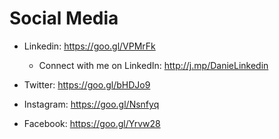 # Social Media

* Linkedin: https://goo.gl/VPMrFk
    * Connect with me on LinkedIn: http://j.mp/DanieLinkedin 

* Twitter: https://goo.gl/bHDJo9
* Instagram: https://goo.gl/Nsnfyq
* Facebook: https://goo.gl/Yrvw28 
